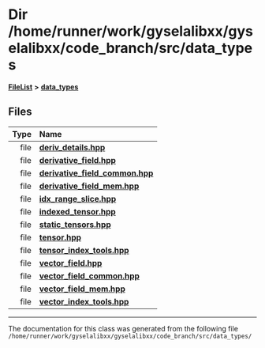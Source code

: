 

# Dir /home/runner/work/gyselalibxx/gyselalibxx/code\_branch/src/data\_types



[**FileList**](files.md) **>** [**data\_types**](dir_eaa769653453aaefd8cc10e98e9bb3eb.md)












## Files

| Type | Name |
| ---: | :--- |
| file | [**deriv\_details.hpp**](deriv__details_8hpp.md) <br> |
| file | [**derivative\_field.hpp**](derivative__field_8hpp.md) <br> |
| file | [**derivative\_field\_common.hpp**](derivative__field__common_8hpp.md) <br> |
| file | [**derivative\_field\_mem.hpp**](derivative__field__mem_8hpp.md) <br> |
| file | [**idx\_range\_slice.hpp**](idx__range__slice_8hpp.md) <br> |
| file | [**indexed\_tensor.hpp**](indexed__tensor_8hpp.md) <br> |
| file | [**static\_tensors.hpp**](static__tensors_8hpp.md) <br> |
| file | [**tensor.hpp**](tensor_8hpp.md) <br> |
| file | [**tensor\_index\_tools.hpp**](tensor__index__tools_8hpp.md) <br> |
| file | [**vector\_field.hpp**](vector__field_8hpp.md) <br> |
| file | [**vector\_field\_common.hpp**](vector__field__common_8hpp.md) <br> |
| file | [**vector\_field\_mem.hpp**](vector__field__mem_8hpp.md) <br> |
| file | [**vector\_index\_tools.hpp**](vector__index__tools_8hpp.md) <br> |



























































------------------------------
The documentation for this class was generated from the following file `/home/runner/work/gyselalibxx/gyselalibxx/code_branch/src/data_types/`

